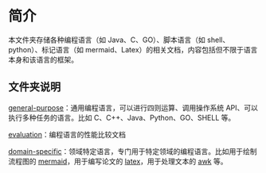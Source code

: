# 简介

本文件夹存储各种编程语言（如 Java、C、GO）、脚本语言（如 shell、python）、标记语言（如 mermaid、Latex）的相关文档，内容包括但不限于语言本身和该语言的框架。

## 文件夹说明

[general-purpose](general-purpose)：通用编程语言，可以进行四则运算、调用操作系统 API、可以执行多种任务的语言。比如 C、C++、Java、Python、GO、SHELL 等。

[evaluation](evaluation)：编程语言的性能比较文档

[domain-specific](domain-specific)：领域特定语言，专门用于特定领域的编程语言。比如用于绘制流程图的 [mermaid](https://mermaid-js.github.io/mermaid/#/)，用于编写论文的 [latex](https://www.latex-project.org/)，用于处理文本的 [awk](https://en.wikipedia.org/wiki/AWK) 等。
